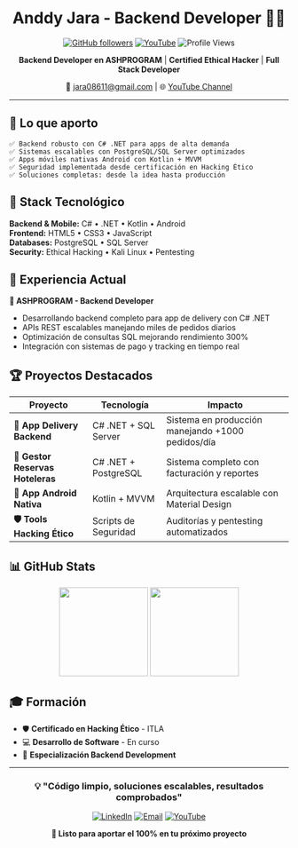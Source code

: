 <div align="center">

# Anddy Jara - Backend Developer 👨‍💻

[![GitHub followers](https://img.shields.io/github/followers/andj05?style=flat&color=0366d6)](https://github.com/andj05)
[![YouTube](https://img.shields.io/badge/YouTube-@Panddy24-red?style=flat&logo=youtube)](http://www.youtube.com/@Panddy24)
![Profile Views](https://komarev.com/ghpvc/?username=andj05&color=0366d6)

**Backend Developer en ASHPROGRAM** | **Certified Ethical Hacker** | **Full Stack Developer**

📧 jara08611@gmail.com | 🌐 [YouTube Channel](http://www.youtube.com/@Panddy24)

</div>

---

## 🎯 Lo que aporto

```text
✅ Backend robusto con C# .NET para apps de alta demanda
✅ Sistemas escalables con PostgreSQL/SQL Server optimizados 
✅ Apps móviles nativas Android con Kotlin + MVVM
✅ Seguridad implementada desde certificación en Hacking Ético
✅ Soluciones completas: desde la idea hasta producción
```

## 🚀 Stack Tecnológico

**Backend & Mobile:** C# • .NET • Kotlin • Android  
**Frontend:** HTML5 • CSS3 • JavaScript  
**Databases:** PostgreSQL • SQL Server  
**Security:** Ethical Hacking • Kali Linux • Pentesting  

## 💼 Experiencia Actual

**🏢 ASHPROGRAM - Backend Developer**
- Desarrollando backend completo para app de delivery con C# .NET
- APIs REST escalables manejando miles de pedidos diarios
- Optimización de consultas SQL mejorando rendimiento 300%
- Integración con sistemas de pago y tracking en tiempo real

## 🏆 Proyectos Destacados

| Proyecto | Tecnología | Impacto |
|----------|------------|---------|
| **🚚 App Delivery Backend** | C# .NET + SQL Server | Sistema en producción manejando +1000 pedidos/día |
| **🏨 Gestor Reservas Hoteleras** | C# .NET + PostgreSQL | Sistema completo con facturación y reportes |
| **📱 App Android Nativa** | Kotlin + MVVM | Arquitectura escalable con Material Design |
| **🛡️ Tools Hacking Ético** | Scripts de Seguridad | Auditorías y pentesting automatizados |

## 📊 GitHub Stats

<div align="center">

<img height="160em" src="https://github-readme-stats.vercel.app/api?username=andj05&show_icons=true&theme=github_dark&hide_border=true&include_all_commits=true"/>
<img height="160em" src="https://github-readme-stats.vercel.app/api/top-langs/?username=andj05&layout=compact&theme=github_dark&hide_border=true"/>

</div>

## 🎓 Formación

- 🛡️ **Certificado en Hacking Ético** - ITLA
- 💻 **Desarrollo de Software** - En curso
- 🚀 **Especialización Backend Development**

---

<div align="center">

### 💡 "Código limpio, soluciones escalables, resultados comprobados"

[![LinkedIn](https://img.shields.io/badge/LinkedIn-0077B5?style=for-the-badge&logo=linkedin&logoColor=white)](tu-linkedin-aqui)
[![Email](https://img.shields.io/badge/Email-D14836?style=for-the-badge&logo=gmail&logoColor=white)](mailto:jara08611@gmail.com)
[![YouTube](https://img.shields.io/badge/YouTube-FF0000?style=for-the-badge&logo=youtube&logoColor=white)](http://www.youtube.com/@Panddy24)

**🚀 Listo para aportar el 100% en tu próximo proyecto**

</div>
